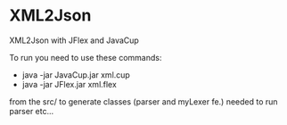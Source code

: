# XML2Json
XML2Json with JFlex and JavaCup


To run you need to use these commands: 

* java -jar JavaCup.jar xml.cup
* java -jar JFlex.jar xml.flex

from the src/ to generate classes (parser and myLexer fe.) needed to run parser etc...
